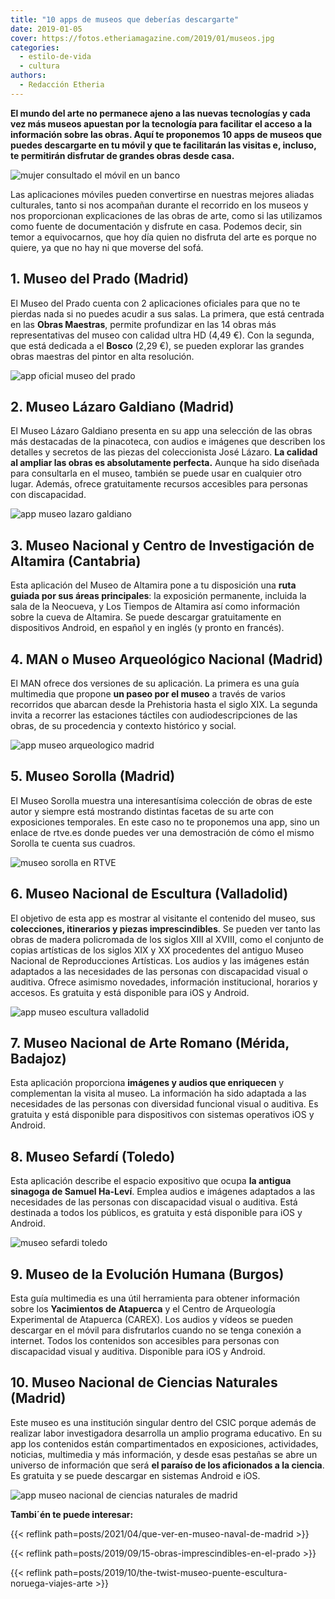 ```yaml
---
title: "10 apps de museos que deberías descargarte"
date: 2019-01-05
cover: https://fotos.etheriamagazine.com/2019/01/museos.jpg
categories: 
  - estilo-de-vida
  - cultura
authors: 
  - Redacción Etheria
---
```


**El mundo del arte no permanece ajeno a las nuevas tecnologías y cada vez más museos 
apuestan por la tecnología para facilitar el acceso a la información sobre las obras. 
Aquí te proponemos 10 apps de museos que puedes descargarte en tu móvil y que te 
facilitarán las visitas e, incluso, te permitirán disfrutar de grandes obras desde 
casa.** 

![mujer consultado el móvil en un banco](https://fotos.etheriamagazine.com/2019/01/mujer-movil-museos.jpg "Las aplicaciones móviles pueden completar tu visita a un museo.")

Las aplicaciones móviles pueden convertirse en nuestras mejores aliadas culturales, 
tanto si nos acompañan durante el recorrido en los museos y nos proporcionan 
explicaciones de las obras de arte, como si las utilizamos como fuente de documentación 
y disfrute en casa. Podemos decir, sin temor a equivocarnos, que hoy día quien no 
disfruta del arte es porque no quiere, ya que no hay ni que moverse del sofá. 

## 1\. Museo del Prado (Madrid)

El Museo del Prado cuenta con 2 aplicaciones oficiales para que no te pierdas nada si no 
puedes acudir a sus salas. La primera, que está centrada en las **Obras Maestras**, 
permite profundizar en las 14 obras más representativas del museo con calidad ultra HD 
(4,49 €). Con la segunda, que está dedicada a el **Bosco** (2,29 €), se pueden explorar 
las grandes obras maestras del pintor en alta resolución. 

![app oficial museo del prado](https://fotos.etheriamagazine.com/2019/01/app-museo-el-prado-oficial.jpg "Aplicaciones del Museo del Prado.")

## 2\. Museo Lázaro Galdiano (Madrid)

El Museo Lázaro Galdiano presenta en su app una selección de las obras más destacadas de 
la pinacoteca, con audios e imágenes que describen los detalles y secretos de las piezas 
del coleccionista José Lázaro. **La calidad al ampliar las obras es absolutamente 
perfecta.** Aunque ha sido diseñada para consultarla en el museo, también se puede usar 
en cualquier otro lugar. Además, ofrece gratuitamente recursos accesibles para personas 
con discapacidad. 

![app museo lazaro galdiano](https://fotos.etheriamagazine.com/2019/01/app-museo-lazaro-galdiano-1.jpg "Aplicación de Museo Lázaro Galdiano.")

## 3\. Museo Nacional y Centro de Investigación de Altamira (Cantabria)

Esta aplicación del Museo de Altamira pone a tu disposición una **ruta guiada por sus 
áreas principales**: la exposición permanente, incluida la sala de la Neocueva, y Los 
Tiempos de Altamira así como información sobre la cueva de Altamira. Se puede descargar 
gratuitamente en dispositivos Android, en español y en inglés (y pronto en francés). 

## 4\. MAN o Museo Arqueológico Nacional (Madrid)

El MAN ofrece dos versiones de su aplicación. La primera es una guía multimedia que 
propone **un paseo por el museo** a través de varios recorridos que abarcan desde la 
Prehistoria hasta el siglo XIX. La segunda invita a recorrer las estaciones táctiles con 
audiodescripciones de las obras, de su procedencia y contexto histórico y social. 

![app museo arqueologico madrid](https://fotos.etheriamagazine.com/2019/01/app-museo-arqueologico-madrid.jpg "Aplicación del Museo Arqueológico Nacional.")

## 5\. Museo Sorolla (Madrid)

El Museo Sorolla muestra una interesantísima colección de obras de este autor y siempre 
está mostrando distintas facetas de su arte con exposiciones temporales. En este caso no 
te proponemos una app, sino un enlace de rtve.es donde puedes ver una demostración de 
cómo el mismo Sorolla te cuenta sus cuadros. 

![museo sorolla en RTVE](https://fotos.etheriamagazine.com/2019/01/app-museo-sorolla-nueva.jpg "Sorolla en RTVE")

## 6\. Museo Nacional de Escultura (Valladolid)

El objetivo de esta app es mostrar al visitante el contenido del museo, sus 
**colecciones, itinerarios y piezas imprescindibles**. Se pueden ver tanto las obras de 
madera policromada de los siglos XIII al XVIII, como el conjunto de copias artísticas de 
los siglos XIX y XX procedentes del antiguo Museo Nacional de Reproducciones Artísticas. 
Los audios y las imágenes están adaptados a las necesidades de las personas con 
discapacidad visual o auditiva. Ofrece asimismo novedades, información institucional, 
horarios y accesos. Es gratuita y está disponible para iOS y Android. 

![app museo escultura valladolid](https://fotos.etheriamagazine.com/2019/01/app-museo-escultura.png "Museo Nacional de Escultura de Valladolid.")

## 7\. Museo Nacional de Arte Romano (Mérida, Badajoz)

Esta aplicación proporciona **imágenes y audios que enriquecen** y complementan la 
visita al museo. La información ha sido adaptada a las necesidades de las personas con 
diversidad funcional visual o auditiva. Es gratuita y está disponible para dispositivos 
con sistemas operativos iOS y Android. 

## 8\. Museo Sefardí (Toledo)

Esta aplicación describe el espacio expositivo que ocupa **la antigua sinagoga de Samuel 
Ha-Leví**. Emplea audios e imágenes adaptados a las necesidades de las personas con 
discapacidad visual o auditiva. Está destinada a todos los públicos, es gratuita y está 
disponible para iOS y Android. 

![museo sefardi toledo](https://fotos.etheriamagazine.com/2019/01/app-museo-sefardi-toledo.png "Museo Sefardí.")

## 9\. Museo de la Evolución Humana (Burgos)

Esta guía multimedia es una útil herramienta para obtener información sobre los 
**Yacimientos de Atapuerca** y el Centro de Arqueología Experimental de Atapuerca 
(CAREX). Los audios y vídeos se pueden descargar en el móvil para disfrutarlos cuando no 
se tenga conexión a internet. Todos los contenidos son accesibles para personas con 
discapacidad visual y auditiva. Disponible para iOS y Android. 

## 10\. Museo Nacional de Ciencias Naturales (Madrid)

Este museo es una institución singular dentro del CSIC porque además de realizar labor 
investigadora desarrolla un amplio programa educativo. En su app los contenidos están 
compartimentados en exposiciones, actividades, noticias, multimedia y más información, y 
desde esas pestañas se abre un universo de información que será **el paraíso de los 
aficionados a la ciencia**. Es gratuita y se puede descargar en sistemas Android e iOS. 

![app museo nacional de ciencias naturales de madrid](https://fotos.etheriamagazine.com/2019/01/app-mncn.jpg "Museo de Ciencias Naturales.")

**Tambi´én te puede interesar:** 

{{< reflink path=posts/2021/04/que-ver-en-museo-naval-de-madrid >}} 

{{< reflink path=posts/2019/09/15-obras-imprescindibles-en-el-prado >}} 

{{< reflink path=posts/2019/10/the-twist-museo-puente-escultura-noruega-viajes-arte >}}
